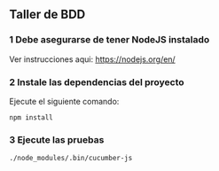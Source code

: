 ## Taller de BDD

### 1 Debe asegurarse de tener NodeJS instalado

Ver instrucciones aqui: https://nodejs.org/en/

### 2 Instale las dependencias del proyecto

Ejecute el siguiente comando:

  `npm install`

### 3 Ejecute las pruebas

  `./node_modules/.bin/cucumber-js `
